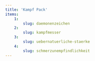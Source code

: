```yaml
---
title: 'Kampf Pack'
items:
    1:
        slug: daemonenzeichen
    2:
        slug: kampfmesser
    3:
        slug: uebernatuerliche-staerke
    4:
        slug: schmerzunempfindlichkeit
---
```

